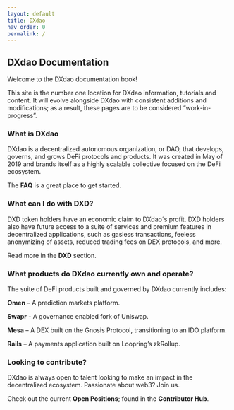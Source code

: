```yaml
---
layout: default
title: DXdao
nav_order: 0
permalink: /
---
```


## DXdao Documentation

Welcome to the DXdao documentation book!  
  
This site is the number one location for DXdao information, tutorials and content. It will evolve alongside DXdao with consistent additions and modifications; as a result, these pages are to be considered “work-in-progress”.  
  
### What is DXdao

DXdao is a decentralized autonomous organization, or DAO, that develops, governs, and grows DeFi protocols and products. It was created in May of 2019 and brands itself as a highly scalable collective focused on the DeFi ecosystem.

The **FAQ** is a great place to get started.

### What can I do with DXD?

DXD token holders have an economic claim to DXdao´s profit. DXD holders also have future access to a suite of services and premium features in decentralized applications, such as gasless transactions, feeless anonymizing of assets, reduced trading fees on DEX protocols, and more.  
  
Read more in the **DXD** section.

### What products do DXdao currently own and operate?  
  
The suite of DeFi products built and governed by DXdao currently includes:

**Omen** – A prediction markets platform.

**Swapr** - A governance enabled fork of Uniswap.

**Mesa** – A DEX built on the Gnosis Protocol, transitioning to an IDO platform.

**Rails** – A payments application built on Loopring’s zkRollup.  
  
### Looking to contribute?  
  
DXdao is always open to talent looking to make an impact in the decentralized ecosystem. Passionate about web3? Join us.  
  
Check out the current **Open Positions**; found in the **Contributor Hub**.